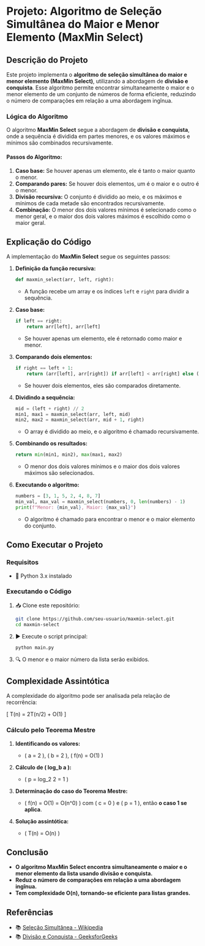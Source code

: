 # Projeto: Algoritmo de Seleção Simultânea do Maior e Menor Elemento (MaxMin Select)

## Descrição do Projeto

Este projeto implementa o **algoritmo de seleção simultânea do maior e menor elemento (MaxMin Select)**, utilizando a abordagem de **divisão e conquista**. Esse algoritmo permite encontrar simultaneamente o maior e o menor elemento de um conjunto de números de forma eficiente, reduzindo o número de comparações em relação a uma abordagem ingînua.

### Lógica do Algoritmo

O algoritmo **MaxMin Select** segue a abordagem de **divisão e conquista**, onde a sequência é dividida em partes menores, e os valores máximos e mínimos são combinados recursivamente.

#### **Passos do Algoritmo:**
1. **Caso base:** Se houver apenas um elemento, ele é tanto o maior quanto o menor.
2. **Comparando pares:** Se houver dois elementos, um é o maior e o outro é o menor.
3. **Divisão recursiva:** O conjunto é dividido ao meio, e os máximos e mínimos de cada metade são encontrados recursivamente.
4. **Combinação:** O menor dos dois valores mínimos é selecionado como o menor geral, e o maior dos dois valores máximos é escolhido como o maior geral.

## Explicação do Código
A implementação do **MaxMin Select** segue os seguintes passos:

1. **Definição da função recursiva:**
   ```python
   def maxmin_select(arr, left, right):
   ```
   - A função recebe um array e os índices `left` e `right` para dividir a sequência.

2. **Caso base:**
   ```python
   if left == right:
       return arr[left], arr[left]
   ```
   - Se houver apenas um elemento, ele é retornado como maior e menor.

3. **Comparando dois elementos:**
   ```python
   if right == left + 1:
       return (arr[left], arr[right]) if arr[left] < arr[right] else (arr[right], arr[left])
   ```
   - Se houver dois elementos, eles são comparados diretamente.

4. **Dividindo a sequência:**
   ```python
   mid = (left + right) // 2
   min1, max1 = maxmin_select(arr, left, mid)
   min2, max2 = maxmin_select(arr, mid + 1, right)
   ```
   - O array é dividido ao meio, e o algoritmo é chamado recursivamente.

5. **Combinando os resultados:**
   ```python
   return min(min1, min2), max(max1, max2)
   ```
   - O menor dos dois valores mínimos e o maior dos dois valores máximos são selecionados.

6. **Executando o algoritmo:**
   ```python
   numbers = [3, 1, 5, 2, 4, 8, 7]
   min_val, max_val = maxmin_select(numbers, 0, len(numbers) - 1)
   print(f"Menor: {min_val}, Maior: {max_val}")
   ```
   - O algoritmo é chamado para encontrar o menor e o maior elemento do conjunto.

## Como Executar o Projeto

### Requisitos
- 🐍 Python 3.x instalado

### Executando o Código
1. 📥 Clone este repositório:
   ```sh
   git clone https://github.com/seu-usuario/maxmin-select.git
   cd maxmin-select
   ```
2. ▶️ Execute o script principal:
   ```sh
   python main.py
   ```
3. 🔍 O menor e o maior número da lista serão exibidos.

## Complexidade Assintótica

A complexidade do algoritmo pode ser analisada pela relação de recorrência:

\[
T(n) = 2T(n/2) + O(1)
\]

### **Cálculo pelo Teorema Mestre**
1. **Identificando os valores:**
   - \( a = 2 \), \( b = 2 \), \( f(n) = O(1) \)

2. **Cálculo de \( log_b a \):**
   - \( p = log_2 2 = 1 \)

3. **Determinação do caso do Teorema Mestre:**
   - \( f(n) = O(1) = O(n^0) \) com \( c = 0 \) e \( p = 1 \), então **o caso 1 se aplica**.

4. **Solução assintótica:**
   - \( T(n) = O(n) \)

## Conclusão

- **O algoritmo MaxMin Select encontra simultaneamente o maior e o menor elemento da lista usando divisão e conquista.**
- **Reduz o número de comparações em relação a uma abordagem ingînua.**
- **Tem complexidade O(n), tornando-se eficiente para listas grandes.**

## Referências

- 📚 [Seleção Simultânea - Wikipedia](https://pt.wikipedia.org/wiki/Algoritmo_de_selec%C3%A7%C3%A3o)
- 📚 [Divisão e Conquista - GeeksforGeeks](https://www.geeksforgeeks.org/divide-and-conquer/)
